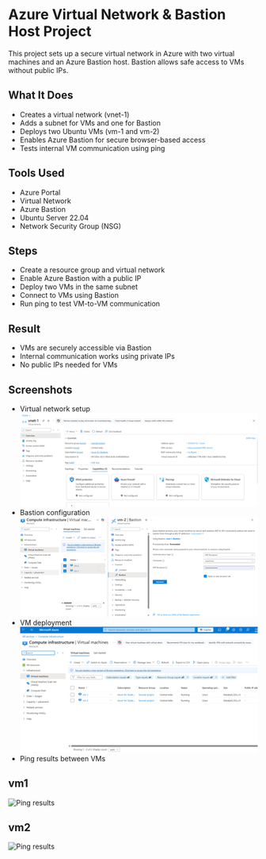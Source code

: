 # Azure Virtual Network & Bastion Host Project

This project sets up a secure virtual network in Azure with two virtual machines and an Azure Bastion host. Bastion allows safe access to VMs without public IPs.

## What It Does
- Creates a virtual network (vnet-1)
- Adds a subnet for VMs and one for Bastion
- Deploys two Ubuntu VMs (vm-1 and vm-2)
- Enables Azure Bastion for secure browser-based access
- Tests internal VM communication using ping

## Tools Used
- Azure Portal
- Virtual Network
- Azure Bastion
- Ubuntu Server 22.04
- Network Security Group (NSG)

## Steps
- Create a resource group and virtual network
- Enable Azure Bastion with a public IP
- Deploy two VMs in the same subnet
- Connect to VMs using Bastion
- Run ping to test VM-to-VM communication

## Result
- VMs are securely accessible via Bastion
- Internal communication works using private IPs
- No public IPs needed for VMs

## Screenshots
- Virtual network setup
![Virtual Network Setup](vnet_setup.png)
- Bastion configuration
![Bastion configuration](Bastion.png)
- VM deployment
![VM deployment](vm1&2.png)
- Ping results between VMs
## vm1
![Ping results](vm1-terminal-ping)
## vm2
![Ping results](vm2-terminal-ping)
